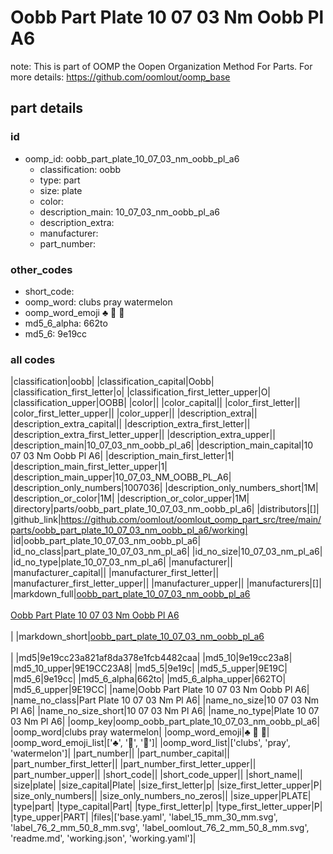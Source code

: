 # Oobb Part Plate 10 07 03 Nm Oobb Pl A6  

note: This is part of OOMP the Oopen Organization Method For Parts. For more details: https://github.com/oomlout/oomp_base

##  part details





### id
* oomp_id: oobb_part_plate_10_07_03_nm_oobb_pl_a6
  * classification: oobb
  * type: part
  * size: plate
  * color: 
  * description_main: 10_07_03_nm_oobb_pl_a6
  * description_extra: 
  * manufacturer: 
  * part_number: 

### other_codes
* short_code: 
* oomp_word: clubs pray watermelon
* oomp_word_emoji :clubs: :pray: :watermelon:
* md5_6_alpha: 662to
* md5_6: 9e19cc

### all codes 
|classification|oobb|
|classification_capital|Oobb|
|classification_first_letter|o|
|classification_first_letter_upper|O|
|classification_upper|OOBB|
|color||
|color_capital||
|color_first_letter||
|color_first_letter_upper||
|color_upper||
|description_extra||
|description_extra_capital||
|description_extra_first_letter||
|description_extra_first_letter_upper||
|description_extra_upper||
|description_main|10_07_03_nm_oobb_pl_a6|
|description_main_capital|10 07 03 Nm Oobb Pl A6|
|description_main_first_letter|1|
|description_main_first_letter_upper|1|
|description_main_upper|10_07_03_NM_OOBB_PL_A6|
|description_only_numbers|1007036|
|description_only_numbers_short|1M|
|description_or_color|1M|
|description_or_color_upper|1M|
|directory|parts/oobb_part_plate_10_07_03_nm_oobb_pl_a6|
|distributors|[]|
|github_link|https://github.com/oomlout/oomlout_oomp_part_src/tree/main/parts/oobb_part_plate_10_07_03_nm_oobb_pl_a6/working|
|id|oobb_part_plate_10_07_03_nm_oobb_pl_a6|
|id_no_class|part_plate_10_07_03_nm_pl_a6|
|id_no_size|10_07_03_nm_pl_a6|
|id_no_type|plate_10_07_03_nm_pl_a6|
|manufacturer||
|manufacturer_capital||
|manufacturer_first_letter||
|manufacturer_first_letter_upper||
|manufacturer_upper||
|manufacturers|[]|
|markdown_full|[oobb_part_plate_10_07_03_nm_oobb_pl_a6](https://github.com/oomlout/oomlout_oomp_part_src/tree/main/parts/oobb_part_plate_10_07_03_nm_oobb_pl_a6/working)<br>[](https://github.com/oomlout/oomlout_oomp_part_src/tree/main/parts/oobb_part_plate_10_07_03_nm_oobb_pl_a6/working)<br>[Oobb Part Plate 10 07 03 Nm Oobb Pl A6](https://github.com/oomlout/oomlout_oomp_part_src/tree/main/parts/oobb_part_plate_10_07_03_nm_oobb_pl_a6/working)<br><br>|
|markdown_short|[oobb_part_plate_10_07_03_nm_oobb_pl_a6](https://github.com/oomlout/oomlout_oomp_part_src/tree/main/parts/oobb_part_plate_10_07_03_nm_oobb_pl_a6/working)<br><br>|
|md5|9e19cc23a821af8da378e1fcb4482caa|
|md5_10|9e19cc23a8|
|md5_10_upper|9E19CC23A8|
|md5_5|9e19c|
|md5_5_upper|9E19C|
|md5_6|9e19cc|
|md5_6_alpha|662to|
|md5_6_alpha_upper|662TO|
|md5_6_upper|9E19CC|
|name|Oobb Part Plate 10 07 03 Nm Oobb Pl A6|
|name_no_class|Part Plate 10 07 03 Nm Pl A6|
|name_no_size|10 07 03 Nm Pl A6|
|name_no_size_short|10 07 03 Nm Pl A6|
|name_no_type|Plate 10 07 03 Nm Pl A6|
|oomp_key|oomp_oobb_part_plate_10_07_03_nm_oobb_pl_a6|
|oomp_word|clubs pray watermelon|
|oomp_word_emoji|:clubs: :pray: :watermelon:|
|oomp_word_emoji_list|[':clubs:', ':pray:', ':watermelon:']|
|oomp_word_list|['clubs', 'pray', 'watermelon']|
|part_number||
|part_number_capital||
|part_number_first_letter||
|part_number_first_letter_upper||
|part_number_upper||
|short_code||
|short_code_upper||
|short_name||
|size|plate|
|size_capital|Plate|
|size_first_letter|p|
|size_first_letter_upper|P|
|size_only_numbers||
|size_only_numbers_no_zeros||
|size_upper|PLATE|
|type|part|
|type_capital|Part|
|type_first_letter|p|
|type_first_letter_upper|P|
|type_upper|PART|
|files|['base.yaml', 'label_15_mm_30_mm.svg', 'label_76_2_mm_50_8_mm.svg', 'label_oomlout_76_2_mm_50_8_mm.svg', 'readme.md', 'working.json', 'working.yaml']|
